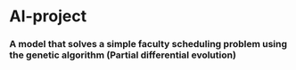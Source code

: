 # AI-project

### A model that solves a simple faculty scheduling problem using  the genetic algorithm (Partial differential evolution)
